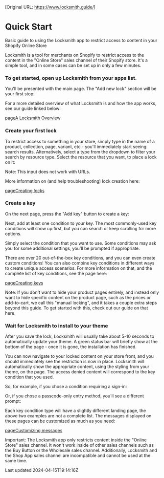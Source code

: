 [Original URL: https://www.locksmith.guide/]

# Quick Start

Basic guide to using the Locksmith app to restrict access to content in your Shopify Online Store

Locksmith is a tool for merchants on Shopify to restrict access to the content in the "Online Store" sales channel of their Shopify store. It's a simple tool, and in some cases can be set up in only a few minutes.

### To get started, open up Locksmith from your apps list.

You'll be presented with the main page. The "Add new lock" section will be your first stop:

For a more detailed overview of what Locksmith is and how the app works, see our guide linked below:

[pageA Locksmith Overview](/basics/overview)
### Create your first lock

To restrict access to something in your store, simply type in the name of a product, collection, page, variant, etc - you'll immediately start seeing search results. Alternatively, select a type from the dropdown to filter your search by resource type. Select the resource that you want, to place a lock on it:

Note: This input does not work with URLs.

More information on (and help troubleshooting) lock creation here:

[pageCreating locks](/basics/creating-locks)
### Create a key

On the next page, press the "Add key" button to create a key:

Next, add at least one condition to your key. The most commonly-used key conditions will show up first, but you can search or keep scrolling for more options.

Simply select the condition that you want to use. Some conditions may ask you for some additional settings, you'll be prompted if appropriate.

There are over 20 out-of-the-box key conditions, and you can even create custom conditions! You can also combine key conditions in different ways to create unique access scenarios. For more information on that, and the complete list of key conditions, see the page here:

[pageCreating keys](/basics/creating-keys)

Note: If you don't want to hide your product pages entirely, and instead only want to hide specific content on the product page, such as the prices or add-to-cart, we call this "manual locking", and it takes a couple extra steps beyond this guide. To get started with this, check out our guide on that here.

### Wait for Locksmith to install to your theme

After you save the lock, Locksmith will usually take about 5-10 seconds to automatically update your theme. A green status bar will briefly show at the bottom of the page - once it is gone, the installation has finished.

You can now navigate to your locked content on your store front, and you should immediately see the restriction is now in place. Locksmith will automatically show the appropriate content, using the styling from your theme, on the page. The access denied content will correspond to the key condition that you used.

So, for example, if you chose a condition requiring a sign-in:

Or, if you chose a passcode-only entry method, you'll see a different prompt:

Each key condition type will have a slightly different landing page, the above two examples are not a complete list. The messages displayed on these pages can be customized as much as you need:

[pageCustomizing messages](/tutorials/more/customizing-messages)

Important: The Locksmith app only restricts content inside the "Online Store" sales channel. It won't work inside of other sales channels such as the Buy Button or the Wholesale sales channel. Additionally, Locksmith and the Shop App sales channel are incompatible and cannot be used at the same time.

Last updated 2024-04-15T19:14:16Z